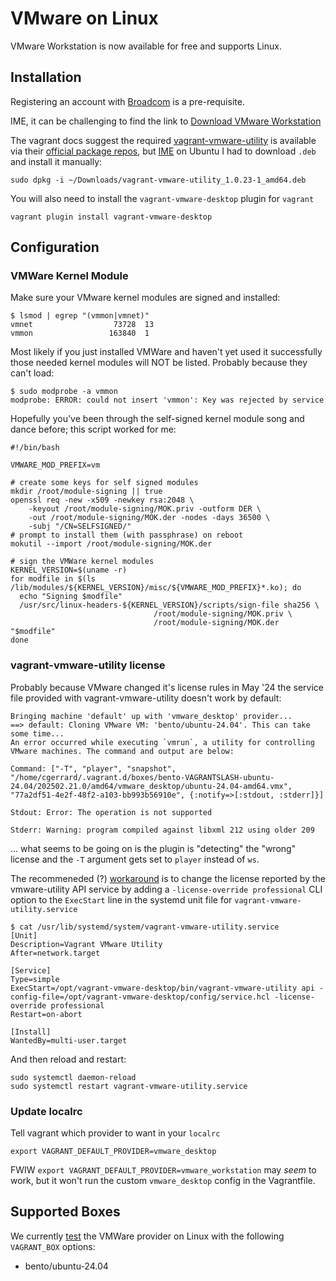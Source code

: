 # VMware on Linux

VMware Workstation is now available for free and supports Linux.

## Installation

Registering an account with [Broadcom](https://profile.broadcom.com/web/registration)
is a pre-requisite.

IME, it can be challenging to find the link to
[Download VMware Workstation](https://knowledge.broadcom.com/external/article/344595/downloading-and-installing-vmware-workst.html)

The vagrant docs suggest the required
[vagrant-vmware-utility](https://developer.hashicorp.com/vagrant/docs/providers/vmware/vagrant-vmware-utility)
is available via their
[official package repos](https://developer.hashicorp.com/vagrant/install/vmware#linux),
but [IME](https://github.com/hashicorp/vagrant-vmware-desktop/issues/144)
on Ubuntu I had to download `.deb` and install it manually:

    sudo dpkg -i ~/Downloads/vagrant-vmware-utility_1.0.23-1_amd64.deb

You will also need to install the `vagrant-vmware-desktop` plugin for `vagrant`

    vagrant plugin install vagrant-vmware-desktop

## Configuration

### VMWare Kernel Module

Make sure your VMware kernel modules are signed and installed:

```
$ lsmod | egrep "(vmmon|vmnet)"
vmnet                  73728  13
vmmon                 163840  1
```

Most likely if you just installed VMWare and haven't yet used it successfully
those needed kernel modules will NOT be listed.  Probably because they can't load:

```
$ sudo modprobe -a vmmon
modprobe: ERROR: could not insert 'vmmon': Key was rejected by service
```

Hopefully you've been through the self-signed kernel module song and dance
before; this script worked for me:

```
#!/bin/bash

VMWARE_MOD_PREFIX=vm

# create some keys for self signed modules
mkdir /root/module-signing || true
openssl req -new -x509 -newkey rsa:2048 \
    -keyout /root/module-signing/MOK.priv -outform DER \
    -out /root/module-signing/MOK.der -nodes -days 36500 \
    -subj "/CN=SELFSIGNED/"
# prompt to install them (with passphrase) on reboot
mokutil --import /root/module-signing/MOK.der

# sign the VMWare kernel modules
KERNEL_VERSION=$(uname -r)
for modfile in $(ls /lib/modules/${KERNEL_VERSION}/misc/${VMWARE_MOD_PREFIX}*.ko); do
  echo "Signing $modfile"
  /usr/src/linux-headers-${KERNEL_VERSION}/scripts/sign-file sha256 \
                                /root/module-signing/MOK.priv \
                                /root/module-signing/MOK.der "$modfile"
done
```

### vagrant-vmware-utility license

Probably because VMware changed it's license rules in May '24 the service file
provided with vagrant-vmware-utility doesn't work by default:

```
Bringing machine 'default' up with 'vmware_desktop' provider...
==> default: Cloning VMware VM: 'bento/ubuntu-24.04'. This can take some time...
An error occurred while executing `vmrun`, a utility for controlling
VMware machines. The command and output are below:

Command: ["-T", "player", "snapshot", "/home/cgerrard/.vagrant.d/boxes/bento-VAGRANTSLASH-ubuntu-24.04/202502.21.0/amd64/vmware_desktop/ubuntu-24.04-amd64.vmx", "77a2df51-4e2f-48f2-a103-bb993b56910e", {:notify=>[:stdout, :stderr]}]

Stdout: Error: The operation is not supported

Stderr: Warning: program compiled against libxml 212 using older 209
```

... what seems to be going on is the plugin is "detecting" the "wrong" license
and the `-T` argument gets set to `player` instead of `ws`.

The recommeneded (?) [workaround](https://github.com/hashicorp/vagrant-vmware-desktop/issues/91#issuecomment-267965302)
is to change the license reported by the vmware-utility API service by adding a
`-license-override professional` CLI option to the `ExecStart` line in the
systemd unit file for `vagrant-vmware-utility.service`

```
$ cat /usr/lib/systemd/system/vagrant-vmware-utility.service
[Unit]
Description=Vagrant VMware Utility
After=network.target

[Service]
Type=simple
ExecStart=/opt/vagrant-vmware-desktop/bin/vagrant-vmware-utility api -config-file=/opt/vagrant-vmware-desktop/config/service.hcl -license-override professional
Restart=on-abort

[Install]
WantedBy=multi-user.target
```

And then reload and restart:

```
sudo systemctl daemon-reload
sudo systemctl restart vagrant-vmware-utility.service
```

### Update localrc

Tell vagrant which provider to want in your `localrc`

    export VAGRANT_DEFAULT_PROVIDER=vmware_desktop

FWIW `export VAGRANT_DEFAULT_PROVIDER=vmware_workstation` may *seem* to work,
but it won't run the custom `vmware_desktop` config in the Vagrantfile.

## Supported Boxes

We currently [test](tests/test-vmware-linux.sh) the VMWare provider on Linux
with the following `VAGRANT_BOX` options:

 * bento/ubuntu-24.04
